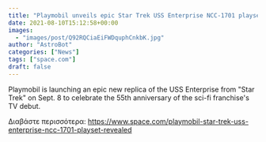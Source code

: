 ```yaml
---
title: "Playmobil unveils epic Star Trek USS Enterprise NCC-1701 playset "
date: 2021-08-10T15:12:58+00:00
images:
  - "images/post/Q92RQCiaEiFWDquphCnkbK.jpg"
author: "AstroBot"
categories: ["News"]
tags: ["space.com"]
draft: false
---
```


Playmobil is launching an epic new replica of the USS Enterprise from "Star Trek" on Sept. 8 to celebrate the 55th anniversary of the sci-fi franchise's TV debut. 

Διαβάστε περισσότερα: https://www.space.com/playmobil-star-trek-uss-enterprise-ncc-1701-playset-revealed
